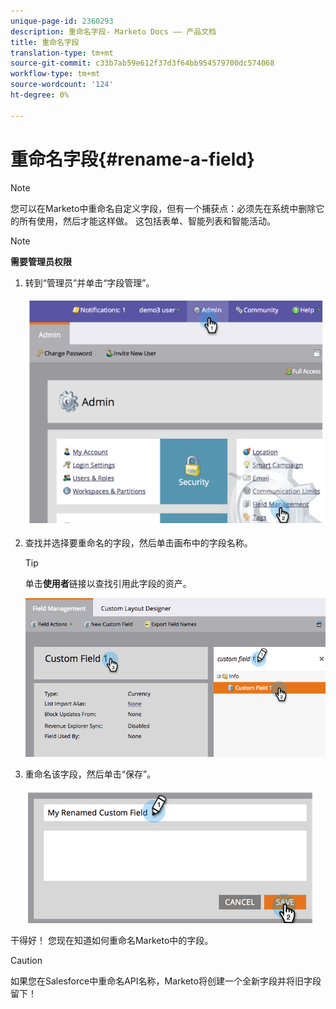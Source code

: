 ```yaml
---
unique-page-id: 2360293
description: 重命名字段- Marketo Docs —— 产品文档
title: 重命名字段
translation-type: tm+mt
source-git-commit: c33b7ab59e612f37d3f64bb954579700dc574068
workflow-type: tm+mt
source-wordcount: '124'
ht-degree: 0%

---
```



# 重命名字段{#rename-a-field}

>[!NOTE]
>
>您可以在Marketo中重命名自定义字段，但有一个捕获点：必须先在系统中删除它的所有使用，然后才能这样做。 这包括表单、智能列表和智能活动。

>[!NOTE]
>
>**需要管理员权限**

1. 转到“管理员”并单击“字段管理”。

   ![](assets/image2014-9-24-14-3a2-3a25.png)

1. 查找并选择要重命名的字段，然后单击画布中的字段名称。

   >[!TIP]
   >
   >单击&#x200B;**使用者**&#x200B;链接以查找引用此字段的资产。

   ![](assets/changefieldname.png)

1. 重命名该字段，然后单击“保存”。

   ![](assets/image2014-9-24-14-2-55.png)

干得好！ 您现在知道如何重命名Marketo中的字段。

>[!CAUTION]
>
>如果您在Salesforce中重命名API名称，Marketo将创建一个全新字段并将旧字段留下！

